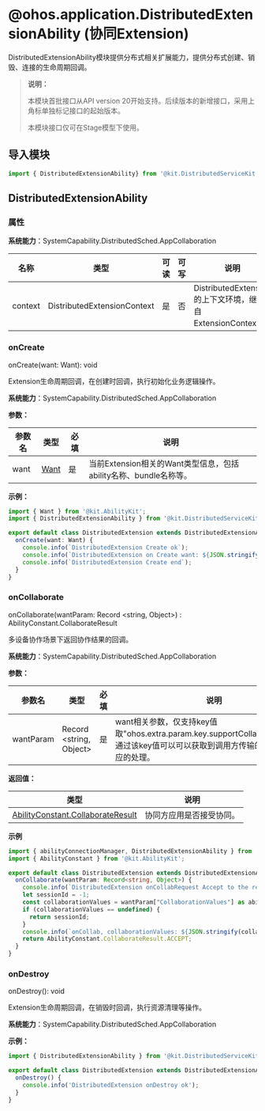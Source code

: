 # @ohos.application.DistributedExtensionAbility (协同Extension)

DistributedExtensionAbility模块提供分布式相关扩展能力，提供分布式创建、销毁、连接的生命周期回调。

> **说明：**
>
> 本模块首批接口从API version 20开始支持。后续版本的新增接口，采用上角标单独标记接口的起始版本。
>
> 本模块接口仅可在Stage模型下使用。

## 导入模块

```ts
import { DistributedExtensionAbility} from '@kit.DistributedServiceKit';
```

## DistributedExtensionAbility

### 属性

**系统能力**：SystemCapability.DistributedSched.AppCollaboration

| 名称    | 类型                          | 可读 | 可写 | 说明                                                       |
| ------- | ----------------------------- | ---- | ---- | ---------------------------------------------------------- |
| context | DistributedExtensionContext | 是   | 否   | DistributedExtension的上下文环境，继承自ExtensionContext。 |

### onCreate

onCreate(want: Want): void

Extension生命周期回调，在创建时回调，执行初始化业务逻辑操作。

**系统能力**：SystemCapability.DistributedSched.AppCollaboration

**参数：**

| 参数名     | 类型 | 必填                                                             | 说明 |
| ----------| ---- | ---------------------------------------------------------------- | ---- |
| want      | [Want](../apis-ability-kit/js-apis-app-ability-want.md) | 是   | 当前Extension相关的Want类型信息，包括ability名称、bundle名称等。 |

**示例：**

```ts
import { Want } from '@kit.AbilityKit';
import { DistributedExtensionAbility } from '@kit.DistributedServiceKit';

export default class DistributedExtension extends DistributedExtensionAbility {
  onCreate(want: Want) {
    console.info(`DistributedExtension Create ok`);
    console.info(`DistributedExtension on Create want: ${JSON.stringify(want)}`);
    console.info(`DistributedExtension Create end`);
  }
}
```

### onCollaborate

onCollaborate(wantParam: Record <string, Object>) : AbilityConstant.CollaborateResult

多设备协作场景下返回协作结果的回调。

**系统能力**：SystemCapability.DistributedSched.AppCollaboration

**参数：**

| 参数名    | 类型   | 必填 | 说明                                                                                                                                   |
| --------- | ------ | ---- | -------------------------------------------------------------------------------------------------------------------------------------- |
| wantParam | Record <string, Object> | 是   | want相关参数，仅支持key值取"ohos.extra.param.key.supportCollaborateIndex"。通过该key值可以可以获取到调用方传输的数据并进行相应的处理。 |

**返回值：**

| 类型 | 说明 |
| ---------- | ---- |
| [AbilityConstant.CollaborateResult](https://gitee.com/openharmony/docs/blob/master/zh-cn/application-dev/reference/apis-ability-kit/js-apis-app-ability-abilityConstant.md#collaborateresult) | 协同方应用是否接受协同。 |

**示例**

```ts
import { abilityConnectionManager, DistributedExtensionAbility } from '@kit.DistributedServiceKit';
import { AbilityConstant } from '@kit.AbilityKit';

export default class DistributedExtension extends DistributedExtensionAbility {
  onCollaborate(wantParam: Record<string, Object>) {
    console.info(`DistributedExtension onCollabRequest Accept to the result of Ability collaborate`);
    let sessionId = -1;
    const collaborationValues = wantParam["CollaborationValues"] as abilityConnectionManager.CollaborationValues;
    if (collaborationValues == undefined) {
      return sessionId;
    }
    console.info(`onCollab, collaborationValues: ${JSON.stringify(collaborationValues)}`);
    return AbilityConstant.CollaborateResult.ACCEPT;
  }
}
```

### onDestroy

onDestroy(): void

Extension生命周期回调，在销毁时回调，执行资源清理等操作。

**系统能力**：SystemCapability.DistributedSched.AppCollaboration

**示例：**

```ts
import { DistributedExtensionAbility } from '@kit.DistributedServiceKit';

export default class DistributedExtension extends DistributedExtensionAbility {
  onDestroy() {
    console.info('DistributedExtension onDestroy ok');
  }
}
```

